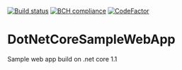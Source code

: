 [![Build status](https://ci.appveyor.com/api/projects/status/dauuq8shmo7g3m2q?svg=true)](https://ci.appveyor.com/project/ManishBhakuni/dotnetcoresamplewebapp)
[![BCH compliance](https://bettercodehub.com/edge/badge/ManishBhakuni/DotNetCoreSampleWebApp?branch=master)](https://bettercodehub.com/)
[![CodeFactor](https://www.codefactor.io/repository/github/manishbhakuni/dotnetcoresamplewebapp/badge)](https://www.codefactor.io/repository/github/manishbhakuni/dotnetcoresamplewebapp)

# DotNetCoreSampleWebApp
Sample web app build on .net core 1.1
